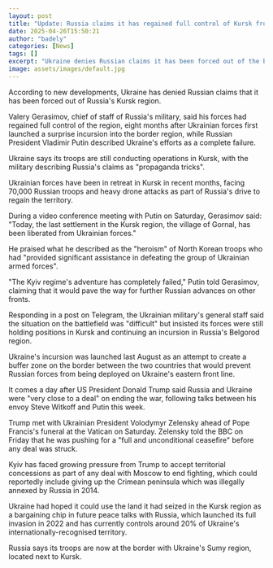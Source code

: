 ```yaml
---
layout: post
title: "Update: Russia claims it has regained full control of Kursk from Ukraine"
date: 2025-04-26T15:50:21
author: "badely"
categories: [News]
tags: []
excerpt: "Ukraine denies Russian claims it has been forced out of the border region."
image: assets/images/default.jpg
---
```


According to new developments, Ukraine has denied Russian claims that it has been forced out of Russia's Kursk region.

Valery Gerasimov, chief of staff of Russia's military, said his forces had regained full control of the region, eight months after Ukrainian forces first launched a surprise incursion into the border region, while Russian President Vladimir Putin described Ukraine's efforts as a complete failure.

Ukraine says its troops are still conducting operations in Kursk, with the military describing Russia's claims as "propaganda tricks".

Ukrainian forces have been in retreat in Kursk in recent months, facing 70,000 Russian troops and heavy drone attacks as part of Russia's drive to regain the territory. 

During a video conference meeting with Putin on Saturday, Gerasimov said: "Today, the last settlement in the Kursk region, the village of Gornal, has been liberated from Ukrainian forces."

He praised what he described as the "heroism" of North Korean troops who had "provided significant assistance in defeating the group of Ukrainian armed forces".

"The Kyiv regime's adventure has completely failed," Putin told Gerasimov, claiming that it would pave the way for further Russian advances on other fronts.

Responding in a post on Telegram, the Ukrainian military's general staff said the situation on the battlefield was "difficult" but insisted its forces were still holding positions in Kursk and continuing an incursion in Russia's Belgorod region.

Ukraine's incursion was launched last August as an attempt to create a buffer zone on the border between the two countries that would prevent Russian forces from being deployed on Ukraine's eastern front line. 

It comes a day after US President Donald Trump said Russia and Ukraine were "very close to a deal" on ending the war, following talks between his envoy Steve Witkoff and Putin this week.

Trump met with Ukrainian President Volodymyr Zelensky ahead of Pope Francis's funeral at the Vatican on Saturday. Zelensky told the BBC on Friday that he was pushing for a "full and unconditional ceasefire" before any deal was struck.

Kyiv has faced growing pressure from Trump to accept territorial concessions as part of any deal with Moscow to end fighting, which could reportedly include giving up the Crimean peninsula which was illegally annexed by Russia in 2014. 

Ukraine had hoped it could use the land it had seized in the Kursk region as a bargaining chip in future peace talks with Russia, which launched its full invasion in 2022 and has currently controls around 20% of Ukraine's internationally-recognised territory.

Russia says its troops are now at the border with Ukraine's Sumy region, located next to Kursk.

